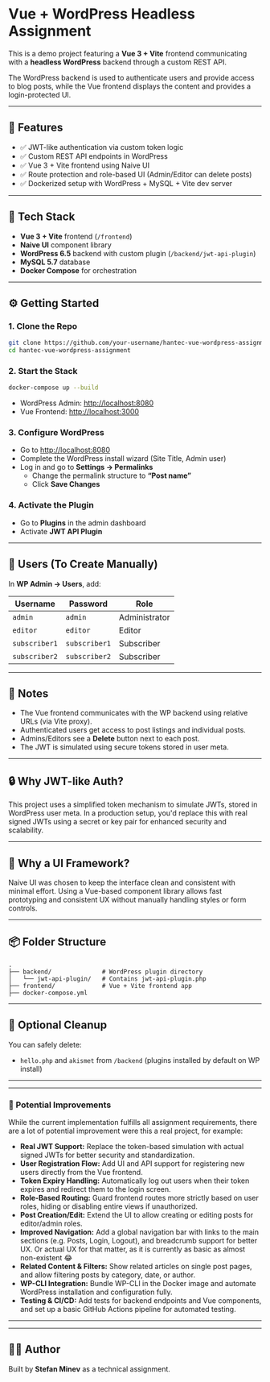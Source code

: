 # Vue + WordPress Headless Assignment

This is a demo project featuring a **Vue 3 + Vite** frontend communicating with a **headless WordPress** backend through a custom REST API.

The WordPress backend is used to authenticate users and provide access to blog posts, while the Vue frontend displays the content and provides a login-protected UI.

---

## 🧩 Features

- ✅ JWT-like authentication via custom token logic
- ✅ Custom REST API endpoints in WordPress
- ✅ Vue 3 + Vite frontend using Naive UI
- ✅ Route protection and role-based UI (Admin/Editor can delete posts)
- ✅ Dockerized setup with WordPress + MySQL + Vite dev server

---

## 🚀 Tech Stack

- **Vue 3 + Vite** frontend (`/frontend`)
- **Naive UI** component library
- **WordPress 6.5** backend with custom plugin (`/backend/jwt-api-plugin`)
- **MySQL 5.7** database
- **Docker Compose** for orchestration

---

## ⚙️ Getting Started

### 1. Clone the Repo

```bash
git clone https://github.com/your-username/hantec-vue-wordpress-assignment.git
cd hantec-vue-wordpress-assignment
```

### 2. Start the Stack

```bash
docker-compose up --build
```

- WordPress Admin: [http://localhost:8080](http://localhost:8080)
- Vue Frontend: [http://localhost:3000](http://localhost:3000)

### 3. Configure WordPress

- Go to [http://localhost:8080](http://localhost:8080)
- Complete the WordPress install wizard (Site Title, Admin user)
- Log in and go to **Settings → Permalinks**
  - Change the permalink structure to **“Post name”**
  - Click **Save Changes**

### 4. Activate the Plugin

- Go to **Plugins** in the admin dashboard
- Activate **JWT API Plugin**

---

## 👤 Users (To Create Manually)

In **WP Admin → Users**, add:

| Username     | Password     | Role        |
|--------------|--------------|-------------|
| `admin`      | `admin`      | Administrator |
| `editor`     | `editor`     | Editor        |
| `subscriber1`| `subscriber1`| Subscriber    |
| `subscriber2`| `subscriber2`| Subscriber    |

---

## 📝 Notes

- The Vue frontend communicates with the WP backend using relative URLs (via Vite proxy).
- Authenticated users get access to post listings and individual posts.
- Admins/Editors see a **Delete** button next to each post.
- The JWT is simulated using secure tokens stored in user meta.

---

## 🔒 Why JWT-like Auth?

This project uses a simplified token mechanism to simulate JWTs, stored in WordPress user meta. In a production setup, you'd replace this with real signed JWTs using a secret or key pair for enhanced security and scalability.

---

## 🎨 Why a UI Framework?

Naive UI was chosen to keep the interface clean and consistent with minimal effort. Using a Vue-based component library allows fast prototyping and consistent UX without manually handling styles or form controls.

---

## 📦 Folder Structure

```
.
├── backend/              # WordPress plugin directory
│   └── jwt-api-plugin/   # Contains jwt-api-plugin.php
├── frontend/             # Vue + Vite frontend app
├── docker-compose.yml
```

---

## 🧼 Optional Cleanup

You can safely delete:

- `hello.php` and `akismet` from `/backend` (plugins installed by default on WP install)

---

---

### 🚀 Potential Improvements

While the current implementation fulfills all assignment requirements, there are a lot of potential improvement were this a real project, for example:

- **Real JWT Support:** Replace the token-based simulation with actual signed JWTs for better security and standardization.
- **User Registration Flow:** Add UI and API support for registering new users directly from the Vue frontend.
- **Token Expiry Handling:** Automatically log out users when their token expires and redirect them to the login screen.
- **Role-Based Routing:** Guard frontend routes more strictly based on user roles, hiding or disabling entire views if unauthorized.
- **Post Creation/Edit:** Extend the UI to allow creating or editing posts for editor/admin roles.
- **Improved Navigation:** Add a global navigation bar with links to the main sections (e.g. Posts, Login, Logout), and breadcrumb support for better UX. Or actual UX for that matter, as it is currently as basic as almost non-existent 😂
- **Related Content & Filters:** Show related articles on single post pages, and allow filtering posts by category, date, or author.
- **WP-CLI Integration:** Bundle WP-CLI in the Docker image and automate WordPress installation and configuration fully.
- **Testing & CI/CD:** Add tests for backend endpoints and Vue components, and set up a basic GitHub Actions pipeline for automated testing.

---

---

## 🧑‍💻 Author

Built by **Stefan Minev** as a technical assignment.
